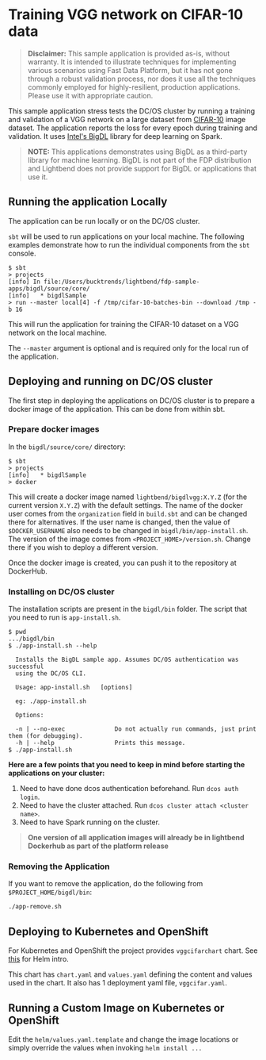 # Training VGG network on CIFAR-10 data

> **Disclaimer:** This sample application is provided as-is, without warranty. It is intended to illustrate techniques for implementing various scenarios using Fast Data Platform, but it has not gone through a robust validation process, nor does it use all the techniques commonly employed for highly-resilient, production applications. Please use it with appropriate caution.

This sample application stress tests the DC/OS cluster by running a training and validation of a VGG network on a large dataset from [CIFAR-10](https://www.cs.toronto.edu/~kriz/cifar.html) image dataset. The application reports the loss for every epoch during training and validation. It uses [Intel's BigDL](https://github.com/intel-analytics/BigDL) library for deep learning on Spark.

> **NOTE:** This applications demonstrates using BigDL as a third-party library for machine learning. BigDL is not part of the FDP distribution and Lightbend does not provide support for BigDL or applications that use it.

## Running the application Locally

The application can be run locally or on the DC/OS cluster.

`sbt` will be used to run applications on your local machine. The following examples demonstrate how to run the individual components from the `sbt` console.

```
$ sbt
> projects
[info] In file:/Users/bucktrends/lightbend/fdp-sample-apps/bigdl/source/core/
[info] 	 * bigdlSample
> run --master local[4] -f /tmp/cifar-10-batches-bin --download /tmp -b 16
```

This will run the application for training the CIFAR-10 dataset on a VGG network on the local machine.

The `--master` argument is optional and is required only for the local run of the application.

## Deploying and running on DC/OS cluster

The first step in deploying the applications on DC/OS cluster is to prepare a docker image of the application. This can be done from within sbt.

### Prepare docker images

In the `bigdl/source/core/` directory:

```
$ sbt
> projects
[info] 	 * bigdlSample
> docker
```

This will create a docker image named `lightbend/bigdlvgg:X.Y.Z` (for the current version `X.Y.Z`) with the default settings. The name of the docker user comes from the `organization` field in `build.sbt` and can be changed there for alternatives. If the user name is changed, then the value of `$DOCKER_USERNAME` also needs to be changed in `bigdl/bin/app-install.sh`. The version of the image comes from `<PROJECT_HOME>/version.sh`. Change there if you wish to deploy a different version.

Once the docker image is created, you can push it to the repository at DockerHub.

### Installing on DC/OS cluster

The installation scripts are present in the `bigdl/bin` folder. The script that you need to run is `app-install.sh`.

```
$ pwd
.../bigdl/bin
$ ./app-install.sh --help

  Installs the BigDL sample app. Assumes DC/OS authentication was successful
  using the DC/OS CLI.

  Usage: app-install.sh   [options]

  eg: ./app-install.sh

  Options:

  -n | --no-exec              Do not actually run commands, just print them (for debugging).
  -h | --help                 Prints this message.
$ ./app-install.sh
```
**Here are a few points that you need to keep in mind before starting the applications on your cluster:**

1. Need to have done dcos authentication beforehand. Run `dcos auth login`.
2. Need to have the cluster attached. Run `dcos cluster attach <cluster name>`.
3. Need to have Spark running on the cluster.

> **One version of all application images will already be in lightbend Dockerhub as part of the platform release**

### Removing the Application

If you want to remove the application, do the following from `$PROJECT_HOME/bigdl/bin`:

```bash
./app-remove.sh
```

## Deploying to Kubernetes and OpenShift

For Kubernetes and OpenShift the project provides `vggcifarchart` chart. See [this](https://docs.bitnami.com/kubernetes/how-to/create-your-first-helm-chart/#values) for Helm intro.

This chart has `chart.yaml` and `values.yaml` defining the content and values used in the chart.
It also has 1 deployment yaml file, `vggcifar.yaml`.

## Running a Custom Image on Kubernetes or OpenShift

Edit the `helm/values.yaml.template` and change the image locations or simply override the values when invoking `helm install ...`
